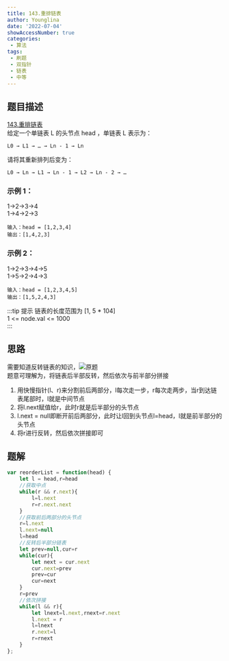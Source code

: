 ```yaml
---
title: 143.重排链表
author: Younglina
date: '2022-07-04'
showAccessNumber: true
categories:
 - 算法
tags:
 - 刷题
 - 双指针
 - 链表
 - 中等
--- 
```

## 题目描述
[143.重排链表](https://leetcode.cn/problems/reorder-list/)    
给定一个单链表 L 的头节点 head ，单链表 L 表示为：      
```
L0 → L1 → … → Ln - 1 → Ln
```
请将其重新排列后变为：  
```
L0 → Ln → L1 → Ln - 1 → L2 → Ln - 2 → …
```

### 示例 1：
1->2->3->4  
1->4->2->3  
```
输入：head = [1,2,3,4]  
输出：[1,4,2,3]  
```

### 示例 2：
1->2->3->4->5  
1->5->2->4->3  
```
输入：head = [1,2,3,4,5]  
输出：[1,5,2,4,3]  
```

:::tip 提示 
链表的长度范围为 [1, 5 * 104]  
1 <= node.val <= 1000  
:::

## 思路
需要知道反转链表的知识，![原题](https://leetcode.cn/problems/reverse-linked-list/)  
题意可理解为，将链表后半部反转，然后依次与前半部分拼接  
1. 用快慢指针(l、r)来分割前后两部分，l每次走一步，r每次走两步，当r到达链表尾部时，l就是中间节点  
2. 将l.next赋值给r，此时r就是后半部分的头节点  
3. l.next = null即断开前后两部分，此时让l回到头节点l=head，l就是前半部分的头节点  
4. 将r进行反转，然后依次拼接即可
## 题解
```javascript
var reorderList = function(head) {
    let l = head,r=head
    //获取中点
    while(r && r.next){
        l=l.next
        r=r.next.next
    }
    //获取前后两部分的头节点
    r=l.next
    l.next=null
    l=head
    //反转后半部分链表
    let prev=null,cur=r
    while(cur){
        let next = cur.next
        cur.next=prev
        prev=cur
        cur=next
    }
    r=prev
    //依次拼接
    while(l && r){
        let lnext=l.next,rnext=r.next
        l.next = r
        l=lnext
        r.next=l
        r=rnext
    }
};
```
